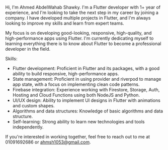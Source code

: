 Hi, I'm Ahmed AbdelWahab Shawky. I'm a Flutter developer with 1+ year of experience, and I'm looking to take the next step in my career by joining a company. I have developed multiple projects in Flutter, and I'm always looking to improve my skills and learn from expert teams.

My focus is on developing good-looking, responsive, high-quality, and high-performance apps using Flutter. I'm currently dedicating myself to learning everything there is to know about Flutter to become a professional developer in the field.

Skills:

- Flutter development: Proficient in Flutter and its packages, with a good ability to build responsive, high-performance apps.
- State management: Proficient in using provider and riverpod to manage app state, with a focus on implementing clean code patterns.
- Firebase integration: Experience working with Firestore, Storage, Auth, Hosting and Cloud Functions using both NodeJS and Python.
- UI/UX design: Ability to implement UI designs in Flutter with animations and custom shapes.
- Algorithms and data structures: Knowledge of basic algorithms and data structure.
- Self-learning: Strong ability to learn new technologies and tools independently.

If you're interested in working together, feel free to reach out to me at 01091692686 or ahmsh1053@gmail.com.

<!---
ahmE1053/ahmE1053 is a ✨ special ✨ repository because its `README.md` (this file) appears on your GitHub profile.
You can click the Preview link to take a look at your changes.
--->
